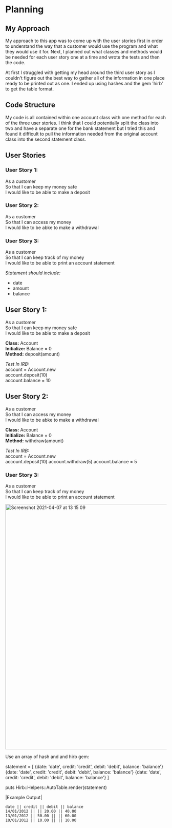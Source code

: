 # Planning

## My Approach

  My approach to this app was to come up with the user stories first in order to understand the way that a customer would use the program and what they would use it for.
  Next, I planned out what classes and methods would be needed for each user story one at a time and wrote the tests and then the code.
  
  At first I struggled with getting my head around the third user story as I couldn't figure out the best way to gather all of the information in one place ready to be printed out as one. I ended up using hashes and the gem 'hirb' to get the table format.

## Code Structure 
  My code is all contained within one account class with one method for each of the three user stories. I think that I could potentially split the class into two and have a separate one for the bank statement but I tried this and found it difficult to pull the information needed from the original account class into the second statement class.

## User Stories

### User Story 1:

As a customer  
So that I can keep my money safe  
I would like to be able to make a deposit  

### User Story 2:

As a customer  
So that I can access my money  
I would like to be abke to make a withdrawal  

### User Story 3:

As a customer  
So that I can keep track of my money  
I would like to be able to print an account statement  

*Statement should include:*
- date
- amount
- balance

## User Story 1:

As a customer  
So that I can keep my money safe  
I would like to be able to make a deposit  

**Class:** Account  
**Initialize:** Balance = 0  
**Method:** deposit(amount)  

*Test In IRB:*  
account = Account.new  
account.deposit(10)  
account.balance = 10  

## User Story 2:

As a customer  
So that I can access my money  
I would like to be abke to make a withdrawal  

**Class:** Account  
**Initialize:** Balance = 0  
**Method:** withdraw(amount)  

*Test In IRB:*  
account = Account.new  
account.deposit(10) 
account.withdraw(5) 
account.balance = 5  

### User Story 3:

As a customer  
So that I can keep track of my money  
I would like to be able to print an account statement  

<img width="764" alt="Screenshot 2021-04-07 at 13 15 09" src="https://user-images.githubusercontent.com/60509804/113864878-55ce9f00-97a3-11eb-8110-7cf47ecaa362.png">

Use an array of hash and and hirb gem:

statement = [
  {date: 'date', credit: 'credit', debit: 'debit', balance: 'balance'}
  {date: 'date', credit: 'credit', debit: 'debit', balance: 'balance'}
  {date: 'date', credit: 'credit', debit: 'debit', balance: 'balance'}
]

puts Hirb::Helpers::AutoTable.render(statement)

|Example Output|
```
date || credit || debit || balance
14/01/2012 || || 20.00 || 40.00
13/01/2012 || 50.00 || || 60.00
10/01/2012 || 10.00 || || 10.00
```

